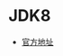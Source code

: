 # JDK8

- [官方地址][jdk8-official-download-link]

[jdk8-official-download-link]: https://www.oracle.com/java/technologies/javase/javase-jdk8-downloads.html
